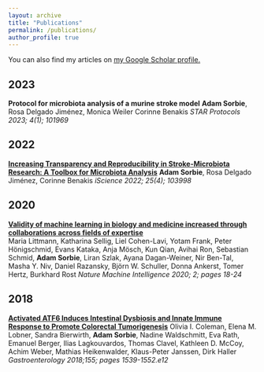 ```yaml
---
layout: archive
title: "Publications"
permalink: /publications/
author_profile: true
---
```


You can also find my articles on <u><a href="https://scholar.google.de/citations?user=gZu0JE4AAAAJ&hl=en">my Google Scholar profile</a>.</u>

## 2023

__Protocol for microbiota analysis of a murine stroke model__
**Adam Sorbie**, Rosa Delgado Jiménez, Monica Weiler Corinne Benakis
_STAR Protocols 2023; 4(1); 101969_

## 2022

__[Increasing Transparency and Reproducibility in Stroke-Microbiota Research: A Toolbox for Microbiota Analysis](https://www.cell.com/iscience/fulltext/S2589-0042(22)00268-1)__
**Adam Sorbie**, Rosa Delgado Jiménez, Corinne Benakis
_iScience 2022; 25(4); 103998_

## 2020

__[Validity of machine learning in biology and medicine increased through collaborations across fields of expertise](http://www.nature.com/articles/s42256-019-0139-8)__  
Maria Littmann, Katharina Sellig, Liel Cohen-Lavi, Yotam Frank, Peter Hönigschmid, Evans Kataka, Anja Mösch, Kun Qian, Avihai Ron, Sebastian Schmid, **Adam Sorbie**, Liran Szlak, Ayana Dagan-Weiner, Nir Ben-Tal, Masha Y. Niv, Daniel Razansky, Björn W. Schuller, Donna Ankerst, Tomer Hertz, Burkhard Rost
_Nature Machine Intelligence 2020; 2; pages 18-24_


## 2018 

__[Activated ATF6 Induces Intestinal Dysbiosis and Innate Immune Response to Promote Colorectal Tumorigenesis](https://linkinghub.elsevier.com/retrieve/pii/S0016508518348169)__
Olivia I. Coleman, Elena M. Lobner, Sandra Bierwirth, **Adam Sorbie**, Nadine Waldschmitt, Eva Rath, Emanuel Berger, Ilias Lagkouvardos, Thomas Clavel, Kathleen D. McCoy, Achim Weber, Mathias Heikenwalder, Klaus-Peter Janssen, Dirk Haller
_Gastroenterology 2018;155; pages 1539-1552.e12_
